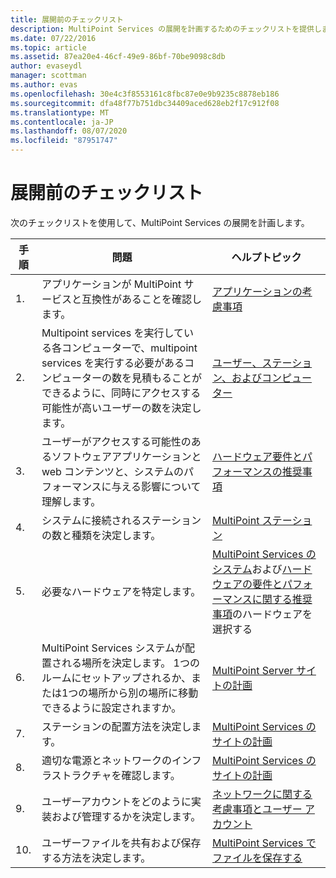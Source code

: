 ```yaml
---
title: 展開前のチェックリスト
description: MultiPoint Services の展開を計画するためのチェックリストを提供します。
ms.date: 07/22/2016
ms.topic: article
ms.assetid: 87ea20e4-46cf-49e9-86bf-70be9098c8db
author: evaseydl
manager: scottman
ms.author: evas
ms.openlocfilehash: 30e4c3f8553161c8fbc87e0e9b9235c8878eb186
ms.sourcegitcommit: dfa48f77b751dbc34409aced628eb2f17c912f08
ms.translationtype: MT
ms.contentlocale: ja-JP
ms.lasthandoff: 08/07/2020
ms.locfileid: "87951747"
---
```

# <a name="predeployment-checklist"></a>展開前のチェックリスト
次のチェックリストを使用して、MultiPoint Services の展開を計画します。

|手順|問題|ヘルプトピック|
|--------|---------|--------------|
|1.|アプリケーションが MultiPoint サービスと互換性があることを確認します。|[アプリケーションの考慮事項](Application-Considerations.md)|
|2.|Multipoint services を実行している各コンピューターで、multipoint services を実行する必要があるコンピューターの数を見積もることができるように、同時にアクセスする可能性が高いユーザーの数を決定します。|[ユーザー、ステーション、およびコンピューター](MultiPoint-services-Site-Planning.md#users-stations-and-computers)|
|3.|ユーザーがアクセスする可能性のあるソフトウェアアプリケーションと web コンテンツと、システムのパフォーマンスに与える影響について理解します。|[ハードウェア要件とパフォーマンスの推奨事項](hardware-and-performance-recommendations.md)|
|4.|システムに接続されるステーションの数と種類を決定します。|[MultiPoint ステーション](MultiPoint-services-Stations.md)|
|5.|必要なハードウェアを特定します。|[MultiPoint Services のシステム](Selecting-Hardware-for-Your-MultiPoint-services-System.md)および[ハードウェアの要件とパフォーマンスに関する推奨事項](hardware-and-performance-recommendations.md)のハードウェアを選択する|
|6.|MultiPoint Services システムが配置される場所を決定します。 1つのルームにセットアップされるか、または1つの場所から別の場所に移動できるように設定されますか。|[MultiPoint Server サイトの計画](MultiPoint-services-Site-Planning.md)|
|7.|ステーションの配置方法を決定します。|[MultiPoint Services のサイトの計画](MultiPoint-services-Site-Planning.md)|
|8.|適切な電源とネットワークのインフラストラクチャを確認します。|[MultiPoint Services のサイトの計画](MultiPoint-services-Site-Planning.md)|
|9.|ユーザーアカウントをどのように実装および管理するかを決定します。|[ネットワークに関する考慮事項とユーザー アカウント](Network-Considerations-and-User-Accounts.md)|
|10.|ユーザーファイルを共有および保存する方法を決定します。|[MultiPoint Services でファイルを保存する](Storing-Files-with-MultiPoint-services.md)|